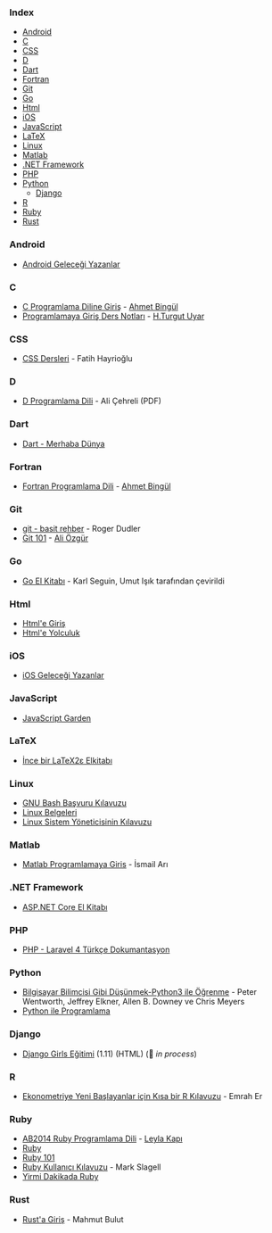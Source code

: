 ### Index

* [Android](#android)
* [C](#c)
* [CSS](#css)
* [D](#d)
* [Dart](#dart)
* [Fortran](#fortran)
* [Git](#git)
* [Go](#go)
* [Html](#html)
* [iOS](#ios)
* [JavaScript](#javascript)
* [LaTeX](#latex)
* [Linux](#linux)
* [Matlab](#matlab)
* [.NET Framework](#net-framework)
* [PHP](#php)
* [Python](#python)
  * [Django](#django)
* [R](#r)
* [Ruby](#ruby)
* [Rust](#rust)


### Android

* [Android Geleceği Yazanlar](https://gelecegiyazanlar.turkcell.com.tr/konu/android)


### C

* [C Programlama Diline Giriş](http://www1.gantep.edu.tr/~bingul/c/index.php) - [Ahmet Bingül](http://www1.gantep.edu.tr/~bingul)
* [Programlamaya Giriş Ders Notları](http://web.itu.edu.tr/uyar/programlama) - [H.Turgut Uyar](http://web.itu.edu.tr/uyar)


### CSS

* [CSS Dersleri](http://fatihhayrioglu.com/css-dersleri/) - Fatih Hayrioğlu


### D

* [D Programlama Dili](http://ddili.org/ders/d/D_Programlama_Dili.pdf) - Ali Çehreli (PDF)


### Dart

* [Dart - Merhaba Dünya](http://dartogreniyorum.blogspot.com.tr/2013/03/yeniden-dart.html?view=sidebar)


### Fortran

* [Fortran Programlama Dili](http://www1.gantep.edu.tr/~bingul/f95/index.php) - [Ahmet Bingül](http://www1.gantep.edu.tr/~bingul)


### Git

* [git - basit rehber](http://rogerdudler.github.io/git-guide/index.tr.html) - Roger Dudler
* [Git 101](https://www.gitbook.com/book/aliozgur/git101/details) - [Ali Özgür](https://github.com/aliozgur)


### Go

* [Go El Kitabı](https://github.com/umutphp/the-little-go-book) - Karl Seguin, Umut Işık tarafından çevirildi


### Html

* [Html'e Giriş](http://www.htmldersleri.org)
* [Html'e Yolculuk](https://github.com/paufsc/journey-to-html)


### iOS

* [iOS Geleceği Yazanlar](https://gelecegiyazanlar.turkcell.com.tr/konu/ios)


### JavaScript

* [JavaScript Garden](http://bonsaiden.github.io/JavaScript-Garden/tr)


### LaTeX

* [İnce bir LaTeX2ε Elkitabı](http://www.ctan.org/tex-archive/info/lshort/turkish)


### Linux

* [GNU Bash Başvuru Kılavuzu](http://belgeler.org/bashref/bashref.html)
* [Linux Belgeleri](http://belgeler.org/howto/howtos.html)
* [Linux Sistem Yöneticisinin Kılavuzu](http://belgeler.org/sag/sag.html)


### Matlab

* [Matlab Programlamaya Giris](http://ismailari.com/blog/matlab-programlamaya-giris) - İsmail Arı


### .NET Framework

* [ASP.NET Core El Kitabı](https://sahin.gitbook.io/asp-net-core-el-kitab)


### PHP

* [PHP - Laravel 4 Türkçe Dokumantasyon](https://leanpub.com/laravel4-tr)


### Python

* [Bilgisayar Bilimcisi Gibi Düşünmek-Python3 ile Öğrenme](http://ofenerci.github.io/thinkcspy-tr) - Peter Wentworth, Jeffrey Elkner, Allen B. Downey ve Chris Meyers
* [Python ile Programlama](https://belgeler.yazbel.com/python-istihza)


### Django

* [Django Girls Eğitimi](https://tutorial.djangogirls.org/tr) (1.11) (HTML) (:construction: *in process*)


### R

* [Ekonometriye Yeni Başlayanlar için Kısa bir R Kılavuzu](https://github.com/emraher/eybkbrk) - Emrah Er


### Ruby

* [AB2014 Ruby Programlama Dili](https://github.com/leylaKapi/AB2014-Ruby-Programlama-Dili/blob/master/Ruby_AB2014.md) - [Leyla Kapı](http://www.leylakapi.com)
* [Ruby](https://www.ruby-lang.org/tr)
* [Ruby 101](https://www.gitbook.com/book/vigo/ruby-101/details)
* [Ruby Kullanıcı Kılavuzu](http://www.belgeler.org/uygulamalar/ruby/ruby-ug.html) - Mark Slagell
* [Yirmi Dakikada Ruby](https://www.ruby-lang.org/tr/documentation/quickstart)


### Rust

* [Rust'a Giriş](http://bit.ly/rustagiris) - Mahmut Bulut


